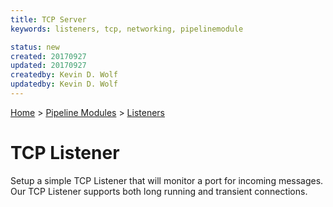 ```yaml
---
title: TCP Server
keywords: listeners, tcp, networking, pipelinemodule

status: new
created: 20170927
updated: 20170927
createdby: Kevin D. Wolf
updatedby: Kevin D. Wolf
---
```

[Home](../../Index.md) > [Pipeline Modules](../Index.md) > [Listeners](../Listener.md)

# TCP Listener

Setup a simple TCP Listener that will monitor a port for incoming messages.  Our TCP Listener supports both long running and transient connections.

